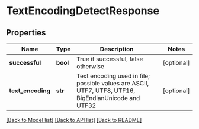 # TextEncodingDetectResponse

## Properties
Name | Type | Description | Notes
------------ | ------------- | ------------- | -------------
**successful** | **bool** | True if successful, false otherwise | [optional] 
**text_encoding** | **str** | Text encoding used in file; possible values are ASCII, UTF7, UTF8, UTF16, BigEndianUnicode and UTF32 | [optional] 

[[Back to Model list]](../README.md#documentation-for-models) [[Back to API list]](../README.md#documentation-for-api-endpoints) [[Back to README]](../README.md)


